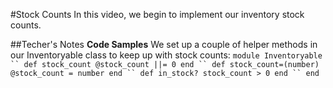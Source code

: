 #Stock Counts
In this video, we begin to implement our inventory stock counts.

##Techer's Notes
**Code Samples**
We set up a couple of helper methods in our Inventoryable class to keep up with stock counts:
`
module Inventoryable
``
  def stock_count
    @stock_count ||= 0
  end
``
  def stock_count=(number)
    @stock_count = number
  end
``
  def in_stock?
    stock_count > 0
  end
``
end
`
